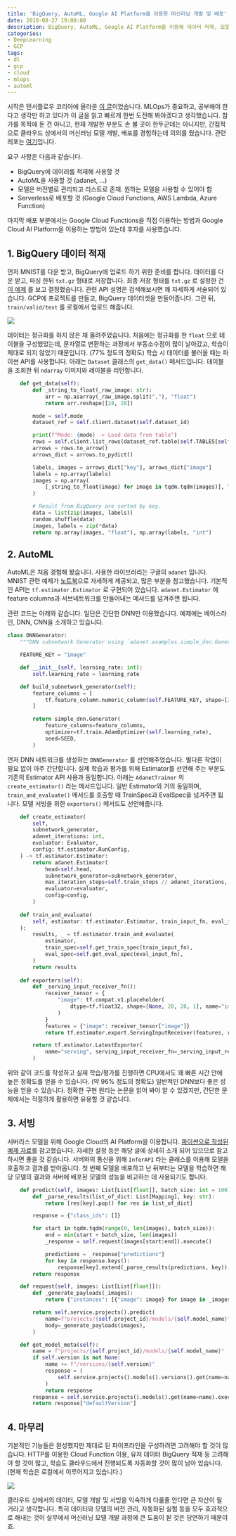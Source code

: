 ```yaml
---
title: 'BigQuery, AutoML, Google AI Platform을 이용한 머신러닝 개발 및 배포'
date: 2019-08-27 19:00:00
description: BigQuery, AutoML, Google AI Platform을 이용해 데이터 적재, 모델 개발/평가, 서비리스 배포 파이프라인을 간단하게 경험했습니다.
categories:
- DeepLearning
- GCP
tags:
- dl
- gcp
- cloud
- mlops
- automl
---
```


시작은 텐서플로우 코리아에 올라운 [이 글](https://www.facebook.com/groups/TensorFlowKR/permalink/971390023202056/)이었습니다. MLOps가 중요하고, 공부해야 한다고 생각만 하고 있다가 이 글을 읽고 빠르게 한번 도전해 봐야겠다고 생각했습니다. 참가를 목적에 둔 건 아니고, 현재 개발한 부분도 손 볼 곳이 한두군데는 아니지만, 간접적으로 클라우드 상에서의 머신러닝 모델 개발, 배포를 경험하는데 의의를 뒀습니다. 관련 레포는 [여기](https://github.com/novdov/ml-pipeline)입니다.



요구 사항은 다음과 같습니다.

- BigQuery에 데이러를 적재해 사용할 것
- AutoML을 사용할 것 (adanet, ...)
- 모델은 버전별로 관리되고 리스트로 존재. 원하는 모델을 사용할 수 있어야 함
- Serverless로 배포할 것 (Google Cloud Functions, AWS Lambda, Azure Function)



마지막 배포 부분에서는 Google Cloud Functions을 직접 이용하는 방법과 Google Cloud AI Platform을 이용하는 방법이 있는데 후자를 사용했습니다.



## 1. BigQuery 데이터 적재

먼저 MNIST를 다운 받고, BigQuery에 업로드 하기 위한 준비를 합니다. 데이터를 다운 받고, 파싱 한뒤 `txt.gz` 형태로 저장합니다. 최종 저장 형태를 `txt.gz` 로 설정한 건 [이 예제](https://cloud.google.com/tpu/docs/tutorials/mnist?hl=ko) 를 보고 결정했습니다. 관련 API 설명은 검색해보시면 꽤 자세하게 서술되어 있습니다. GCP에 프로젝트를 만들고, BigQuery 데이터셋을 만들어줍니다. 그런 뒤, `train/valid/text` 를 로컬에서 업로드 해줍니다.

![](https://drive.google.com/uc?id=1jIt2Tvije-vFPmRC28U3HYJURUwn8b8h)

데이터는 정규화를 하지 않은 채 올려주었습니다. 처음에는 정규화를 한 `float` 으로 테이블을 구성했었는데, 문자열로 변환하는 과정에서 부동소수점이 많이 날아갔고, 학습이 제대로 되지 않았기 때문입니다. (77% 정도의 정확도) 학습 시 데이터를 불러올 때는 파이썬 API를 사용합니다. 아래는 `Dataset` 클래스의 `get_data()` 메서드입니다. 테이블을 조회한 뒤 `ndarray` 이미지와 레이블을 리턴합니다.

```python
    def get_data(self):
        def _string_to_float(_raw_image: str):
            arr = np.asarray(_raw_image.split(","), "float")
            return arr.reshape([28, 28])

        mode = self.mode
        dataset_ref = self.client.dataset(self.dataset_id)

        print(f"Mode: {mode} -> Load data from table")
        rows = self.client.list_rows(dataset_ref.table(self.TABLES[self.mode]))
        arrows = rows.to_arrow()
        arrows_dict = arrows.to_pydict()

        labels, images = arrows_dict["key"], arrows_dict["image"]
        labels = np.array(labels)
        images = np.array(
            [_string_to_float(image) for image in tqdm.tqdm(images)], "float"
        )

        # Result from BigQuery are sorted by key.
        data = list(zip(images, labels))
        random.shuffle(data)
        images, labels = zip(*data)
        return np.array(images, "float"), np.array(labels, "int")
```



## 2. AutoML

AutoML은 처음 경험해 봤습니다. 사용한 라이브러리는 구글의 `adanet` 입니다. MNIST 관련 예제가 [노트북](https://colab.research.google.com/github/tensorflow/adanet/blob/master/adanet/examples/tutorials/customizing_adanet.ipynb)으로 자세하게 제공되고, 많은 부분을 참고했습니다. 기본적인 API는 `tf.estimator.Estimator` 로 구현되어 있습니다. `adanet.Estimator` 에 feature columns과 서브네트워크를 만들어내는 메서드를 넘겨주면 됩니다.

관련 코드는 아래와 같습니다. 일단은 간단한 DNN만 이용했습니다. 예제에는 베이스라인, DNN, CNN을 소개하고 있습니다.

```python
class DNNGenerator:
    """DNN subnetwork Generator using `adanet.examples.simple_dnn.Generator`"""

    FEATURE_KEY = "image"

    def __init__(self, learning_rate: int):
        self.learning_rate = learning_rate

    def build_subnetwork_generator(self):
        feature_columns = [
            tf.feature_column.numeric_column(self.FEATURE_KEY, shape=[28, 28, 1])
        ]

        return simple_dnn.Generator(
            feature_columns=feature_columns,
            optimizer=tf.train.AdamOptimizer(self.learning_rate),
            seed=SEED,
        )
```

먼저 DNN 네트워크를 생성하는 `DNNGenerator` 를 선언해주었습니다. 별다른 작업이 필요 없이 아주 간단합니다. 실제 학습과 평가를 위해 Estimator를 선언해 주는 부분도 기존의 Estimator API 사용과 동일합니다. 아래는 `AdanetTrainer` 의 `create_estimator()` 라는 메서드입니다. 일반 Estimator와 거의 동일하며, `train_and_evaluate()` 메서드를 호출할 때 TrainSpec과 EvalSpec을 넘겨주면 됩니다. 모델 서빙을 위한 `exporters()` 메서드도 선언해줍니다.

```python
    def create_estimator(
        self,
        subnetwork_generator,
        adanet_iterations: int,
        evaluator: Evaluator,
        config: tf.estimator.RunConfig,
    ) -> tf.estimator.Estimator:
        return adanet.Estimator(
            head=self.head,
            subnetwork_generator=subnetwork_generator,
            max_iteration_steps=self.train_steps // adanet_iterations,
            evaluator=evaluator,
            config=config,
        )
    
    def train_and_evaluate(
        self, estimator: tf.estimator.Estimator, train_input_fn, eval_input_fn
    ):
        results, _ = tf.estimator.train_and_evaluate(
            estimator,
            train_spec=self.get_train_spec(train_input_fn),
            eval_spec=self.get_eval_spec(eval_input_fn),
        )
        return results
     
    def exporters(self):
        def _serving_input_receiver_fn():
            receiver_tensor = {
                "image": tf.compat.v1.placeholder(
                    dtype=tf.float32, shape=[None, 28, 28, 1], name="image"
                )
            }
            features = {"image": receiver_tensor["image"]}
            return tf.estimator.export.ServingInputReceiver(features, receiver_tensor)

        return tf.estimator.LatestExporter(
            name="serving", serving_input_receiver_fn=_serving_input_receiver_fn
        )
```



위와 같이 코드를 작성하고 실제 학습/평가를 진행하면 CPU에서도 꽤 빠른 시간 안에 높은 정확도를 얻을 수 있습니다. (약 96% 정도의 정확도) 일반적인 DNN보다 좋은 성능을 얻을 수 있습니다. 정확한 구현 원리는 논문을 읽어 봐야 알 수 있겠지만, 간단한 문제에서는 적절하게 활용하면 유용할 것 같습니다.



## 3. 서빙

서버리스 모델을 위해 Google Cloud의 AI Platform을 이용합니다. [파이썬으로 작성된 예제 자료](https://cloud.google.com/blog/products/ai-machine-learning/empower-your-ai-platform-trained-serverless-endpoints-with-machine-learning-on-google-cloud-functions)를 참고했습니다. 자세한 설정 등은 해당 글에 상세히 소개 되어 있으므로 참고하시면 좋을 것 같습니다. 서버와의 통신을 위해 `InferAPI` 라는 클래스를 이용해 모델을 호출하고 결과를 받아옵니다. 첫 번째 모델을 배포하고 난 뒤부터는 모델을 학습하면 해당 모델의 결과와 서버에 배포된 모델의 성능을 비교하는 데 사용되기도 합니다.

```python
    def predict(self, images: List[List[float]], batch_size: int = 100) -> Mapping:
        def _parse_results(list_of_dict: List[Mapping], key: str):
            return [res[key].pop() for res in list_of_dict]

        response = {"class_ids": []}

        for start in tqdm.tqdm(range(0, len(images), batch_size)):
            end = min(start + batch_size, len(images))
            _response = self.request(images[start:end]).execute()

            predictions = _response["predictions"]
            for key in response.keys():
                response[key].extend(_parse_results(predictions, key))
        return response

    def request(self, images: List[List[float]]):
        def _generate_payloads(_images):
            return {"instances": [{"image": image} for image in _images]}

        return self.service.projects().predict(
            name=f"projects/{self.project_id}/models/{self.model_name}",
            body=_generate_payloads(images),
        )

    def get_model_meta(self):
        name = f"projects/{self.project_id}/models/{self.model_name}"
        if self.version is not None:
            name += f"/versions/{self.version}"
            response = (
                self.service.projects().models().versions().get(name=name).execute()
            )
            return response
        response = self.service.projects().models().get(name=name).execute()
        return response["defaultVersion"]
```



## 4. 마무리

기본적인 기능들은 완성했지만 제대로 된 파이프라인을 구성하려면 고려해야 할 것이 많습니다. HTTP를 이용한 Cloud Function 이용, 유저 데이터 BigQuery 적재 등 고려해야 할 것이 많고, 학습도 클라우드에서 진행되도록 자동화할 것이 많이 남아 있습니다. (현재 학습은 로컬에서 이루어지고 있습니다.)

![](https://drive.google.com/uc?id=1TdrVYrTUA3_gkxMAc9RxjwbtbGf8Lh29)

클라우드 상에서의 데이터, 모델 개발 및 서빙을 익숙하게 다룰줄 안다면 큰 자산이 될 거라고 생각합니다. 특히 데이터와 모델의 버전 관리, 자동화된 실험 등을 모두 효과적으로 해내는 것이 실무에서 머신러닝 모델 개발 과정에 큰 도움이 됟 것은 당연하기 때문이죠.


